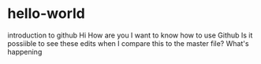 # hello-world
introduction to github
Hi How are you
I want to know how to use Github
Is it possiible to see these edits when I compare this to the master file?
What's happening
